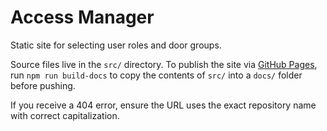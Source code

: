 # Access Manager

Static site for selecting user roles and door groups.

Source files live in the `src/` directory. To publish the site via [GitHub Pages](https://shakypizza.github.io/AccessManager/), run `npm run build-docs` to copy the contents of `src/` into a `docs/` folder before pushing.

If you receive a 404 error, ensure the URL uses the exact repository name with correct capitalization.
